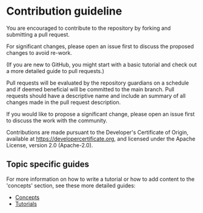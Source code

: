 # Contribution guideline

You are encouraged to contribute to the repository by forking and submitting a pull request.

For significant changes, please open an issue first to discuss the proposed changes to avoid re-work.

(If you are new to GitHub, you might start with a basic tutorial and check out a more detailed guide to pull requests.)

Pull requests will be evaluated by the repository guardians on a schedule and if deemed beneficial will be committed to the main branch. Pull requests should have a descriptive name and include an summary of all changes made in the pull request description.

If you would like to propose a significant change, please open an issue first to discuss the work with the community.

Contributions are made pursuant to the Developer's Certificate of Origin, available at https://developercertificate.org, and licensed under the Apache License, version 2.0 (Apache-2.0).

## Topic specific guides
For more information on how to write a tutorial or how to add content to the 'concepts' section, see these more detailed guides:

- [Concepts](developer-docs/CONCEPTS.md)
- [Tutorials](developer-docs/TUTORIALS.md)
